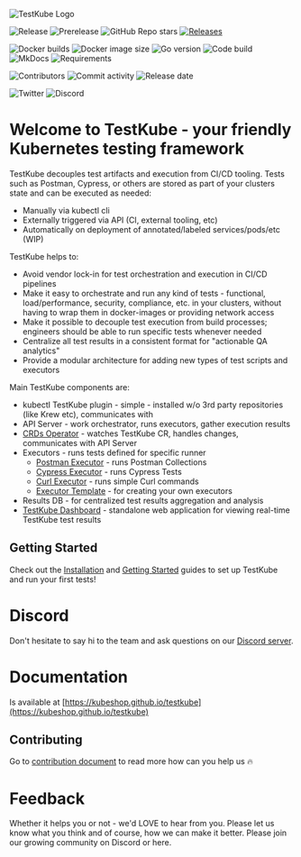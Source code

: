 ![TestKube Logo](https://raw.githubusercontent.com/kubeshop/testkube/main/assets/logo-dark-text-full.png)

![Release](https://img.shields.io/github/v/release/kubeshop/testkube)
![Prerelease](https://img.shields.io/github/v/release/kubeshop/testkube?color=%230f120f&include_prereleases&label=prerelease)
![GitHub Repo stars](https://img.shields.io/github/stars/kubeshop/testkube?color=blueviolet&label=Stargazers)
[![Releases](https://img.shields.io/github/downloads/kubeshop/testkube/total.svg)](https://github.com/kubeshop/testkube/tags?label=Downloads)

![Docker builds](https://img.shields.io/docker/automated/kubeshop/testkube-api-server)
![Docker image size](https://img.shields.io/docker/image-size/kubeshop/testkube-api-server)
![Go version](https://img.shields.io/github/go-mod/go-version/kubeshop/testkube)
![Code build](https://img.shields.io/github/workflow/status/kubeshop/testkube/Code%20build%20and%20checks)
![MkDocs](https://img.shields.io/github/workflow/status/kubeshop/testkube/mkdocs?label=mkdocs)
![Requirements](https://img.shields.io/requires/github/kubeshop/testkube)

![Contributors](https://img.shields.io/github/contributors/kubeshop/testkube)
![Commit activity](https://img.shields.io/github/commit-activity/w/kubeshop/testkube)
![Release date](https://img.shields.io/github/release-date/kubeshop/testkube)

![Twitter](https://img.shields.io/twitter/follow/thekubeshop?style=social)
![Discord](https://img.shields.io/discord/884464549347074049)

<!-- try to enable it after snyk resolves https://github.com/snyk/snyk/issues/347

Known vulnerabilities: [![TestKube](https://snyk.io/test/github/kubeshop/testkube/badge.svg)](https://snyk.io/test/github/kubeshop/testkube)
[![testkube-operator](https://snyk.io/test/github/kubeshop/testkube-operator/badge.svg)](https://snyk.io/test/github/kubeshop/testkube-operator)
[![helm-charts](https://snyk.io/test/github/kubeshop/helm-charts/badge.svg)](https://snyk.io/test/github/kubeshop/helm-charts)
-->

# Welcome to TestKube - your friendly Kubernetes testing framework

TestKube decouples test artifacts and execution from CI/CD tooling. 
Tests such as Postman, Cypress, or others are stored as part of your clusters state and can be executed as needed:

- Manually via kubectl cli
- Externally triggered via API (CI, external tooling, etc)
- Automatically on deployment of annotated/labeled services/pods/etc (WIP)

TestKube helps to:

- Avoid vendor lock-in for test orchestration and execution in CI/CD  pipelines
- Make it easy to orchestrate and run any kind of tests - functional, load/performance, security, compliance, etc. in your clusters, without having to wrap them in docker-images or providing network access
- Make it possible to decouple test execution from build processes; engineers should be able to run specific tests whenever needed
- Centralize all test results in a consistent format for "actionable QA analytics"
- Provide a modular architecture for adding new types of test scripts and executors

Main TestKube components are:

- kubectl TestKube plugin - simple - installed w/o 3rd party repositories (like Krew etc), communicates with
- API Server - work orchestrator, runs executors, gather execution results
- [CRDs Operator](https://github.com/kubeshop/testkube-operator) - watches TestKube CR, handles changes, communicates with API Server
- Executors - runs tests defined for specific runner
  - [Postman Executor](https://github.com/kubeshop/testkube-executor-postman) - runs Postman Collections
  - [Cypress Executor](https://github.com/kubeshop/testkube-executor-cypress) - runs Cypress Tests
  - [Curl Executor](https://github.com/kubeshop/testkube-executor-curl) - runs simple Curl commands
  - [Executor Template](https://github.com/kubeshop/testkube-executor-template) - for creating your own executors
- Results DB - for centralized test results aggregation and analysis
- [TestKube Dashboard](https://github.com/kubeshop/testkube-dashboard) - standalone web application for viewing real-time TestKube test results

## Getting Started

Check out the [Installation](https://kubeshop.github.io/testkube/installing/) and
[Getting Started](https://kubeshop.github.io/testkube/getting-started/) guides to set up TestKube and
run your first tests!

# Discord

Don't hesitate to say hi to the team and ask questions on our [Discord server](https://discord.gg/6zupCZFQbe).

# Documentation

Is available at [https://kubeshop.github.io/testkube](https://kubeshop.github.io/testkube)

## Contributing

Go to [contribution document](CONTRIBUTING.md) to read more how can you help us 🔥

# Feedback

Whether it helps you or not - we'd LOVE to hear from you.  Please let us know what you think and of course, how we can make it better.  Please join our growing community on Discord or here.
